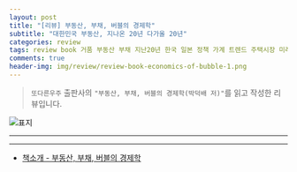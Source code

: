 ```yaml
---  
layout: post  
title: "[리뷰] 부동산, 부채, 버블의 경제학"  
subtitle: "대한민국 부동산, 지나온 20년 다가올 20년"  
categories: review  
tags: review book 거품 부동산 부채 지난20년 한국 일본 정책 가계 트렌드 주택시장 미래   
comments: true  
header-img: img/review/review-book-economics-of-bubble-1.png
---  
```

  
> `또다른우주` 출판사의 `"부동산, 부채, 버블의 경제학(박덕배 저)"`를 읽고 작성한 리뷰입니다.  

![표지](https://theorydb.github.io/assets/img/review/review-book-economics-of-bubble-1.png)  

---

> 
---

* [책소개 - 부동산, 부채, 버블의 경제학](http://www.yes24.com/Product/Goods/110510106)

